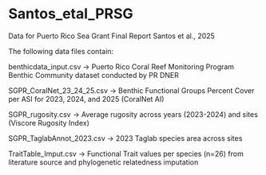 # Santos_etal_PRSG

Data for Puerto Rico Sea Grant Final Report Santos et al., 2025

The following data files contain: 

benthicdata_input.csv -> Puerto Rico Coral Reef Monitoring Program Benthic Community dataset conducted by PR DNER 

SGPR_CoralNet_23_24_25.csv -> Benthic Functional Groups Percent Cover per ASI for 2023, 2024, and 2025 (CoralNet AI) 

SGPR_rugosity.csv -> Average rugosity across years (2023-2024) and sites (Viscore Rugosity Index) 

SGPR_TaglabAnnot_2023.csv -> 2023 Taglab species area across sites 

TraitTable_Imput.csv -> Functional Trait values per species (n=26) from literature source and phylogenetic relatedness imputation 